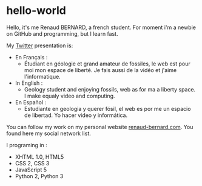 # hello-world
<p>Hello, it's me Renaud BERNARD, a french student. For moment i'm a newbie on GitHub and programming, but I learn fast.</p>

<p>My <a href="https://twitter.com/RenaudBernard59" Title="@RenaudBernard59">Twitter</a> presentation is:</p>
<ul><li>En Français :
  <ul><li>Étudiant en géologie et grand amateur de fossiles, le web est pour moi mon espace de liberté. Je fais aussi de la vidéo et j'aime l'informatique.</li></ul></li>
<li>In English :
  <ul><li>Geology student and enjoying fossils, web as for ma a liberty space. I make equaly video and computing.</li></ul></li>
<li>En Español :
  <ul><li>Estudiante en geologia y querer fósil, el web es por me un espacio de libertad. Yo hacer video y informática.</li></ul></li></ul>

<p>You can follow my work on my personal website <a href="http://www.renaud-bernard.com" Title="renaud-bernard.com">renaud-bernard.com</a>. You found here my social network list.</p>


<p>I programing in :</p>
<ul>
  <li>XHTML 1.0, HTML5</li>
  <li>CSS 2, CSS 3</li>
  <li>JavaScript 5</li>
  <li>Python 2, Python 3</li>
</ul>
